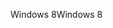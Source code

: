 <span data-ttu-id="60f24-101">Windows 8</span><span class="sxs-lookup"><span data-stu-id="60f24-101">Windows 8</span></span>